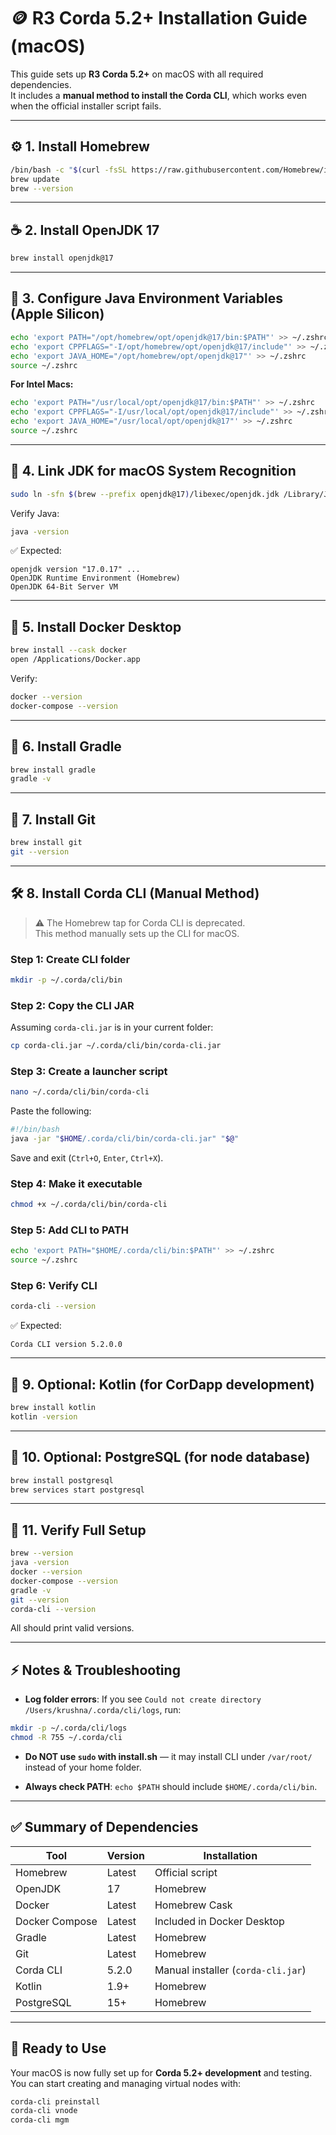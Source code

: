 # 🪙 R3 Corda 5.2+ Installation Guide (macOS)

This guide sets up **R3 Corda 5.2+** on macOS with all required dependencies.  
It includes a **manual method to install the Corda CLI**, which works even when the official installer script fails.

---

## ⚙️ 1. Install Homebrew

```bash
/bin/bash -c "$(curl -fsSL https://raw.githubusercontent.com/Homebrew/install/HEAD/install.sh)"
brew update
brew --version
```

---

## ☕ 2. Install OpenJDK 17

```bash
brew install openjdk@17
```

---

## 🧩 3. Configure Java Environment Variables (Apple Silicon)

```bash
echo 'export PATH="/opt/homebrew/opt/openjdk@17/bin:$PATH"' >> ~/.zshrc
echo 'export CPPFLAGS="-I/opt/homebrew/opt/openjdk@17/include"' >> ~/.zshrc
echo 'export JAVA_HOME="/opt/homebrew/opt/openjdk@17"' >> ~/.zshrc
source ~/.zshrc
```

**For Intel Macs:**

```bash
echo 'export PATH="/usr/local/opt/openjdk@17/bin:$PATH"' >> ~/.zshrc
echo 'export CPPFLAGS="-I/usr/local/opt/openjdk@17/include"' >> ~/.zshrc
echo 'export JAVA_HOME="/usr/local/opt/openjdk@17"' >> ~/.zshrc
source ~/.zshrc
```

---

## 🔗 4. Link JDK for macOS System Recognition

```bash
sudo ln -sfn $(brew --prefix openjdk@17)/libexec/openjdk.jdk /Library/Java/JavaVirtualMachines/openjdk-17.jdk
```

Verify Java:
```bash
java -version
```

✅ Expected:
```
openjdk version "17.0.17" ...
OpenJDK Runtime Environment (Homebrew)
OpenJDK 64-Bit Server VM
```

---

## 🐳 5. Install Docker Desktop

```bash
brew install --cask docker
open /Applications/Docker.app
```

Verify:
```bash
docker --version
docker-compose --version
```

---

## 🧱 6. Install Gradle

```bash
brew install gradle
gradle -v
```

---

## 🧰 7. Install Git

```bash
brew install git
git --version
```

---

## 🛠️ 8. Install Corda CLI (Manual Method)

> ⚠️ The Homebrew tap for Corda CLI is deprecated.  
> This method manually sets up the CLI for macOS.

### Step 1: Create CLI folder

```bash
mkdir -p ~/.corda/cli/bin
```

### Step 2: Copy the CLI JAR

Assuming `corda-cli.jar` is in your current folder:

```bash
cp corda-cli.jar ~/.corda/cli/bin/corda-cli.jar
```

### Step 3: Create a launcher script

```bash
nano ~/.corda/cli/bin/corda-cli
```

Paste the following:

```bash
#!/bin/bash
java -jar "$HOME/.corda/cli/bin/corda-cli.jar" "$@"
```

Save and exit (`Ctrl+O`, `Enter`, `Ctrl+X`).

### Step 4: Make it executable

```bash
chmod +x ~/.corda/cli/bin/corda-cli
```

### Step 5: Add CLI to PATH

```bash
echo 'export PATH="$HOME/.corda/cli/bin:$PATH"' >> ~/.zshrc
source ~/.zshrc
```

### Step 6: Verify CLI

```bash
corda-cli --version
```

✅ Expected:
```
Corda CLI version 5.2.0.0
```

---

## 🐘 9. Optional: Kotlin (for CorDapp development)

```bash
brew install kotlin
kotlin -version
```

---

## 🐘 10. Optional: PostgreSQL (for node database)

```bash
brew install postgresql
brew services start postgresql
```

---

## 🧾 11. Verify Full Setup

```bash
brew --version
java -version
docker --version
docker-compose --version
gradle -v
git --version
corda-cli --version
```

All should print valid versions.

---

## ⚡ Notes & Troubleshooting

- **Log folder errors**: If you see `Could not create directory /Users/krushna/.corda/cli/logs`, run:

```bash
mkdir -p ~/.corda/cli/logs
chmod -R 755 ~/.corda/cli
```

- **Do NOT use `sudo` with install.sh** — it may install CLI under `/var/root/` instead of your home folder.  

- **Always check PATH**: `echo $PATH` should include `$HOME/.corda/cli/bin`.

---

## ✅ Summary of Dependencies

| Tool | Version | Installation |
|------|---------|--------------|
| Homebrew | Latest | Official script |
| OpenJDK | 17 | Homebrew |
| Docker | Latest | Homebrew Cask |
| Docker Compose | Latest | Included in Docker Desktop |
| Gradle | Latest | Homebrew |
| Git | Latest | Homebrew |
| Corda CLI | 5.2.0 | Manual installer (`corda-cli.jar`) |
| Kotlin | 1.9+ | Homebrew |
| PostgreSQL | 15+ | Homebrew |

---

## 🚀 Ready to Use

Your macOS is now fully set up for **Corda 5.2+ development** and testing.  
You can start creating and managing virtual nodes with:

```bash
corda-cli preinstall
corda-cli vnode
corda-cli mgm
```


